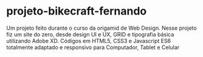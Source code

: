# projeto-bikecraft-fernando
Um projeto feito durante o curso da origamid de Web Design. Nesse projeto fiz um site do zero, desde design UI e UX, GRID e tipografia básica utilizando Adobe XD. Códigos em HTML5, CSS3 e Javascript ES6 totalmente adaptado e responsivo para Computador, Tablet e Celular
